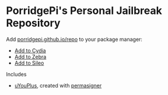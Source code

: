 # PorridgePi's Personal Jailbreak Repository

Add [porridgepi.github.io/repo](porridgepi.github.io/repo) to your package manager:

- [Add to Cydia](cydia://url/https://cydia.saurik.com/api/share#?source=https://porridgepi.github.io/repo)
- [Add to Zebra](zbra://sources/add/https://porridgepi.github.io/repo)
- [Add to Sileo](sileo://source/https://porridgepi.github.io/repo)

Includes
- [uYouPlus](https://github.com/qnblackcat/uYouPlus), created with [permasigner](https://github.com/permasigner/permasigner)
